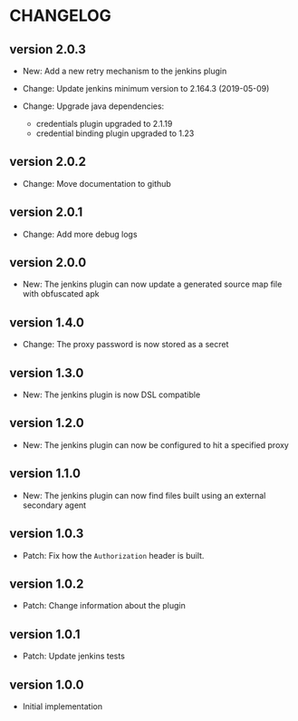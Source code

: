 CHANGELOG
=========

version 2.0.3
-------------
* New: Add a new retry mechanism to the jenkins plugin

* Change: Update jenkins minimum version to 2.164.3 (2019-05-09)

* Change: Upgrade java dependencies:
    * credentials plugin upgraded to 2.1.19
    * credential binding plugin upgraded to 1.23

version 2.0.2
-------------
* Change: Move documentation to github

version 2.0.1
-------------
* Change: Add more debug logs

version 2.0.0
-------------
* New: The jenkins plugin can now update a generated source map file with obfuscated apk

version 1.4.0
-------------
* Change: The proxy password is now stored as a secret

version 1.3.0
-------------
* New: The jenkins plugin is now DSL compatible

version 1.2.0
-------------
* New: The jenkins plugin can now be configured to hit a specified proxy

version 1.1.0
-------------
* New: The jenkins plugin can now find files built using an external secondary agent

version 1.0.3
-------------
* Patch: Fix how the `Authorization` header is built.

version 1.0.2
-------------
* Patch: Change information about the plugin

version 1.0.1
-------------
* Patch: Update jenkins tests

version 1.0.0
-------------
* Initial implementation

